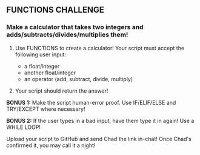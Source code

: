 ## FUNCTIONS CHALLENGE
### Make a calculator that takes two integers and adds/subtracts/divides/multiplies them!

1. Use FUNCTIONS to create a calculator! Your script must accept the following user input: 

      - a float/integer
      - another float/integer
      - an operator (add, subtract, divide, multiply)
  
0. Your script should return the answer!

**BONUS 1:** Make the script human-error proof. Use IF/ELIF/ELSE and TRY/EXCEPT where necessary!

**BONUS 2:** If the user types in a bad input, have them type it in again! Use a WHILE LOOP!

Upload your script to GitHub and send Chad the link in-chat! Once Chad's confirmed it, you may call it a night!
